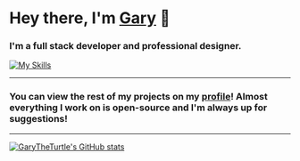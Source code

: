 # Hey there, I'm [Gary](https://github.com/GaryTheTurtle) 👋

### I'm a full stack developer and professional designer.
[![My Skills](https://skillicons.dev/icons?i=js,html,css,ts,nodejs,mongodb,figma,powershell,py,lua,vscode,visualstudio,ps,ae,pr,blender,eclipse,heroku)](https://skillicons.dev)

<hr>

### You can view the rest of my projects on my [profile](https://github.com/Saigeie)! Almost everything I work on is open-source and I'm always up for suggestions!

<hr>

[![GaryTheTurtle's GitHub stats](https://github-readme-stats.vercel.app/api?username=garytheturtle&show_icons=true&theme=dracula)](https://github.com/anuraghazra/github-readme-stats)
